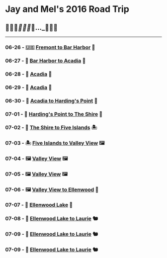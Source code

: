 # Jay and Mel's 2016 Road Trip
## 🌵🌵🌵___🌲🌲🌲___🚙..._🌳🌲🌳

---

### 06-26 - 🇺🇸 [Fremont to Bar Harbor](https://jay-d.me/2016RT-06-26) 🦞
### 06-27 - 🦞 [Bar Harbor to Acadia](https://jay-d.me/2016RT-06-27) 🌲
### 06-28 - 🌲 [Acadia](https://jay-d.me/2016RT-06-28) 🌲
### 06-29 - 🌲 [Acadia](https://jay-d.me/2016RT-06-29) 🌲
### 06-30 - 🌲 [Acadia to Harding's Point](https://jay-d.me/2016RT-06-30) 🦫
### 07-01 - 🦫 [Harding's Point to The Shire](https://jay-d.me/2016RT-07-01) 🦟
### 07-02 - 🦟 [The Shire to Five Islands](https://jay-d.me/2016RT-07-02) 🏝
### 07-03 - 🏝 [Five Islands to Valley View](https://jay-d.me/2016RT-07-03)  🖼
### 07-04 - 🖼 [Valley View](https://jay-d.me/2016RT-07-04) 🖼
### 07-05 - 🖼 [Valley View](https://jay-d.me/2016RT-07-05) 🖼
### 07-06 - 🖼 [Valley View to Ellenwood](https://jay-d.me/2016RT-07-06) 🐥
### 07-07 - 🐥  [Ellenwood Lake](https://jay-d.me/2016RT-07-07) 🐥
### 07-08 - 🐥  [Ellenwood Lake to Laurie](https://jay-d.me/2016RT-07-08) 🐿
### 07-09 - 🐥  [Ellenwood Lake to Laurie](journal/entries/07-09.md) 🐿
### 07-09 - 🐥  [Ellenwood Lake to Laurie](journal/entries/07-09.md) 🐿
